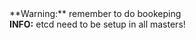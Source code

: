 
<div class=warn>
**Warning:** remember to do bookeping
<div/>

<div class="alert alert-warning">
<b>INFO:</b> etcd need to be setup in all masters!
</div>
